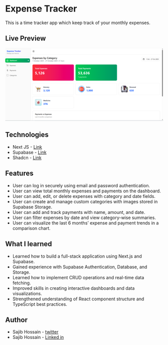 # Expense Tracker

This is a time tracker app which keep track of your monthly expenses. <br>

## Live Preview

![demo](demo/app.png)

## Technologies

- Next JS - [Link](https://nextjs.org/)
- Supabase - [Link](https://supabase.com/)
- Shadcn - [Link](https://ui.shadcn.com/)

## Features

- User can log in securely using email and password authentication.
- User can view total monthly expenses and payments on the dashboard.
- User can add, edit, or delete expenses with category and date fields.
- User can create and manage custom categories with images stored in Supabase Storage.
- User can add and track payments with name, amount, and date.
- User can filter expenses by date and view category-wise summaries.
- User can visualize the last 6 months’ expense and payment trends in a comparison chart.

## What I learned

- Learned how to build a full-stack application using Next.js and Supabase.
- Gained experience with Supabase Authentication, Database, and Storage.
- Learned how to implement CRUD operations and real-time data fetching.
- Improved skills in creating interactive dashboards and data visualizations.
- Strengthened understanding of React component structure and TypeScript best practices.

## Author

- Sajib Hossain - [twitter](https://twitter.com/sajib_hsn)
- Sajib Hossain - [Linked in](https://www.linkedin.com/in/sajib-hossain-17929b225/)
